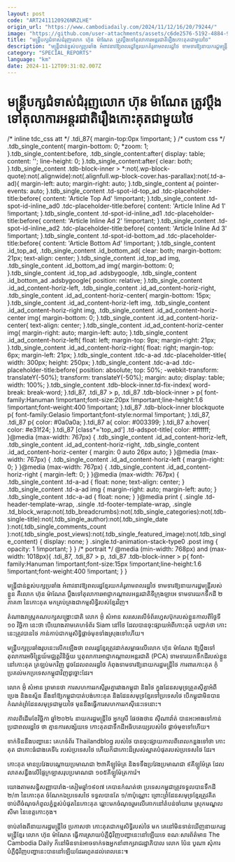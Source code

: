 ```yaml
---
layout: post
code: "ART2411120926NRZLHE"
origin_url: "https://www.cambodiadaily.com/2024/11/12/16/20/79244/"
image: "https://github.com/user-attachments/assets/c6de2576-5192-4884-99c1-252782445c75"
title: "មន្ត្រី​បក្ស​ជំទាស់​ជំរុញ​លោក ហ៊ុន ម៉ាណែត ត្រូវ​ប្តឹង​ទៅ​តុលាការ​អន្តរជាតិ​រឿង​កោះ​គុត​ជាមួយ​ថៃ"
description: "មន្ត្រី​ជាន់ខ្ពស់​បក្ស​ប្រឆាំង អំពាវនាវ​ឱ្យ​ពលរដ្ឋ​ខ្មែរ​យក​គំរូ​តាម​ពលរដ្ឋ​ថៃ ទាមទារ​ឱ្យ​នាយករដ្ឋមន្ត្រី​របស់​ខ្លួន គឺ​លោក ហ៊ុន ម៉ាណែត ប្ដឹង​ទៅ​តុលាការ​អាជ្ញាកណ្ដាល​អន្តរជាតិ​ទីក្រុង​ឡាអេ ទាមទារ​យក​ទឹកដី ២​ភាគ​៣ នៃ​កោះ​គុត មក​គ្រប់គ្រង​ជា​កម្មសិទ្ធិ​របស់​ខ្មែរ​វិញ។"
category: "SPECIAL_REPORTS"
language: "km"
date: 2024-11-12T09:31:02.007Z
---
```


# មន្ត្រី​បក្ស​ជំទាស់​ជំរុញ​លោក ហ៊ុន ម៉ាណែត ត្រូវ​ប្តឹង​ទៅ​តុលាការ​អន្តរជាតិ​រឿង​កោះ​គុត​ជាមួយ​ថៃ

/\* inline tdc\_css att \*/ .tdi\_87{ margin-top:0px !important; } /\* custom css \*/ .tdb\_single\_content{ margin-bottom: 0; \*zoom: 1; }.tdb\_single\_content:before, .tdb\_single\_content:after{ display: table; content: ''; line-height: 0; }.tdb\_single\_content:after{ clear: both; }.tdb\_single\_content .tdb-block-inner > \*:not(.wp-block-quote):not(.alignwide):not(.alignfull.wp-block-cover.has-parallax):not(.td-a-ad){ margin-left: auto; margin-right: auto; }.tdb\_single\_content a{ pointer-events: auto; }.tdb\_single\_content .td-spot-id-top\_ad .tdc-placeholder-title:before{ content: 'Article Top Ad' !important; }.tdb\_single\_content .td-spot-id-inline\_ad0 .tdc-placeholder-title:before{ content: 'Article Inline Ad 1' !important; }.tdb\_single\_content .td-spot-id-inline\_ad1 .tdc-placeholder-title:before{ content: 'Article Inline Ad 2' !important; }.tdb\_single\_content .td-spot-id-inline\_ad2 .tdc-placeholder-title:before{ content: 'Article Inline Ad 3' !important; }.tdb\_single\_content .td-spot-id-bottom\_ad .tdc-placeholder-title:before{ content: 'Article Bottom Ad' !important; }.tdb\_single\_content .id\_top\_ad, .tdb\_single\_content .id\_bottom\_ad{ clear: both; margin-bottom: 21px; text-align: center; }.tdb\_single\_content .id\_top\_ad img, .tdb\_single\_content .id\_bottom\_ad img{ margin-bottom: 0; }.tdb\_single\_content .id\_top\_ad .adsbygoogle, .tdb\_single\_content .id\_bottom\_ad .adsbygoogle{ position: relative; }.tdb\_single\_content .id\_ad\_content-horiz-left, .tdb\_single\_content .id\_ad\_content-horiz-right, .tdb\_single\_content .id\_ad\_content-horiz-center{ margin-bottom: 15px; }.tdb\_single\_content .id\_ad\_content-horiz-left img, .tdb\_single\_content .id\_ad\_content-horiz-right img, .tdb\_single\_content .id\_ad\_content-horiz-center img{ margin-bottom: 0; }.tdb\_single\_content .id\_ad\_content-horiz-center{ text-align: center; }.tdb\_single\_content .id\_ad\_content-horiz-center img{ margin-right: auto; margin-left: auto; }.tdb\_single\_content .id\_ad\_content-horiz-left{ float: left; margin-top: 9px; margin-right: 21px; }.tdb\_single\_content .id\_ad\_content-horiz-right{ float: right; margin-top: 6px; margin-left: 21px; }.tdb\_single\_content .tdc-a-ad .tdc-placeholder-title{ width: 300px; height: 250px; }.tdb\_single\_content .tdc-a-ad .tdc-placeholder-title:before{ position: absolute; top: 50%; -webkit-transform: translateY(-50%); transform: translateY(-50%); margin: auto; display: table; width: 100%; }.tdb\_single\_content .tdb-block-inner.td-fix-index{ word-break: break-word; }.tdi\_87, .tdi\_87 > p, .tdi\_87 .tdb-block-inner > p{ font-family:Hanuman !important;font-size:20px !important;line-height:1.6 !important;font-weight:400 !important; }.tdi\_87 .tdb-block-inner blockquote p{ font-family:Gelasio !important;font-style:normal !important; }.tdi\_87, .tdi\_87 p{ color: #0a0a0a; }.tdi\_87 a{ color: #003399; }.tdi\_87 a:hover{ color: #e31f24; }.tdi\_87 \[class\*='top\_ad'\] .td-adspot-title{ color: #ffffff; }@media (max-width: 767px) { .tdb\_single\_content .id\_ad\_content-horiz-left, .tdb\_single\_content .id\_ad\_content-horiz-right, .tdb\_single\_content .id\_ad\_content-horiz-center { margin: 0 auto 26px auto; } }@media (max-width: 767px) { .tdb\_single\_content .id\_ad\_content-horiz-left { margin-right: 0; } }@media (max-width: 767px) { .tdb\_single\_content .id\_ad\_content-horiz-right { margin-left: 0; } }@media (max-width: 767px) { .tdb\_single\_content .td-a-ad { float: none; text-align: center; } .tdb\_single\_content .td-a-ad img { margin-right: auto; margin-left: auto; } .tdb\_single\_content .tdc-a-ad { float: none; } }@media print { .single .td-header-template-wrap, .single .td-footer-template-wrap, .single .td\_block\_wrap:not(.tdb\_breadcrumbs):not(.tdb\_single\_categories):not(.tdb-single-title):not(.tdb\_single\_author):not(.tdb\_single\_date ):not(.tdb\_single\_comments\_count ):not(.tdb\_single\_post\_views):not(.tdb\_single\_featured\_image):not(.tdb\_single\_content) { display: none; } .single.td-animation-stack-type0 .post img { opacity: 1 !important; } } /\* portrait \*/ @media (min-width: 768px) and (max-width: 1018px){ .tdi\_87, .tdi\_87 > p, .tdi\_87 .tdb-block-inner > p{ font-family:Hanuman !important;font-size:15px !important;line-height:1.6 !important;font-weight:400 !important; } }

មន្ត្រី​ជាន់ខ្ពស់​បក្ស​ប្រឆាំង អំពាវនាវ​ឱ្យ​ពលរដ្ឋ​ខ្មែរ​យក​គំរូ​តាម​ពលរដ្ឋ​ថៃ ទាមទារ​ឱ្យ​នាយករដ្ឋមន្ត្រី​របស់​ខ្លួន គឺ​លោក ហ៊ុន ម៉ាណែត ប្ដឹង​ទៅ​តុលាការ​អាជ្ញាកណ្ដាល​អន្តរជាតិ​ទីក្រុង​ឡាអេ ទាមទារ​យក​ទឹកដី ២​ភាគ​៣ នៃ​កោះ​គុត មក​គ្រប់គ្រង​ជា​កម្មសិទ្ធិ​របស់​ខ្មែរ​វិញ។

តំណាងរាស្ត្រ​គណបក្ស​សង្គ្រោះ​ជាតិ លោក អ៊ុំ សំអាន សរសេរ​លើ​ទំព័រ​ហ្វេសប៊ុក​របស់​ខ្លួន​កាលពី​ថ្ងៃទី​១០ វិច្ឆិកា នេះ​ថា បើ​យោង​តាម​គេហទំព័រ Siam នៅ​ថៃ ដែល​បាន​ចុះផ្សាយ​អំពី​កោះ​គុត បញ្ជាក់​ថា កោះ​នេះ​ត្រូវ​បាន​ថៃ កាន់កាប់​ជា​កម្មសិទ្ធិ​ផ្ដាច់មុខ​ទាំងស្រុង​ទៅ​ហើយ។

មន្ត្រី​បក្ស​ប្រឆាំង​រូប​នេះ​លើកឡើង​ថា ពលរដ្ឋ​ខ្មែរ​ត្រូវ​ដាក់​សម្ពាធ​លើ​លោក ហ៊ុន ម៉ាណែត ឱ្យ​ប្តឹង​ទៅ​តុលាការ​អចិន្ត្រៃយ៍​មជ្ឈត្តវិនិច្ឆ័យ ឬ​តុលាការ​អាជ្ញាកណ្ដាល​អន្តរជាតិ (PCA) ទាមទារ​យក​ទឹកដី​របស់​ខ្លួន​នៅ​កោះ​គុត ត្រឡប់​មក​វិញ ដូច​ដែល​ពលរដ្ឋ​ថៃ កំពុង​ទាមទារ​ឱ្យ​នាយករដ្ឋមន្ត្រី​ថៃ ការពារ​កោះ​គុត កុំ​ប្រគល់​មក​ប្រទេស​កម្ពុជា​វិញ​ដូច្នោះ​ដែរ។

លោក អ៊ុំ សំអាន ព្រមាន​ថា ការ​សហការ​រកស៊ី​រួម​គ្នា​រវាង​កម្ពុជា និង​ថៃ ក្នុង​ដែនសមុទ្រ​ត្រួត​ស៊ី​គ្នា​អំពី​ប្រេង និង​ឧស្ម័ន នឹង​នាំ​ឱ្យ​កម្ពុជា​បាត់បង់​កោះ​គុត និង​ដែនសមុទ្រ​ខ្មែរ​ទៅ​ប្រទេស​ថៃ បើ​កម្ពុជា​មិន​បាន​កំណត់​ព្រំដែន​សមុទ្រ​ជាមួយ​ថៃ មុន​នឹង​ធ្វើការ​សហការ​រកស៊ី​នេះ​ទេ​នោះ។

កាលពី​ដើម​ខែ​វិច្ឆិកា ឆ្នាំ​២០២៤ នាយករដ្ឋមន្ត្រី​ថៃ អ្នកស្រី ផែថងថាន ស៊ីណាវ៉ាត់ បាន​អះអាង​ទៅ​កាន់​ប្រជាពលរដ្ឋ​ថៃ ថា គ្មាន​ការ​សង្ស័យ​ទេ កោះ​គុត​ជា​ទឹកដី​អធិបតេយ្យ​របស់​ថៃ ផ្ដាច់មុខ​ទៅ​ហើយ។

ទាក់ទិន​នឹង​បញ្ហា​នេះ គេហទំព័រ Thailandblog របស់​ថៃ បាន​ចុះផ្សាយ​កាលពី​ពេល​កន្លង​ទៅ​ថា កោះ​គុត ជា​កោះ​ធំ​ជាងគេ​ទី​៤ របស់​ប្រទេស​ថៃ ហើយ​ក៏​ជា​កោះ​ដ៏​ស្រស់​ស្អាត​បំផុត​របស់​ប្រទេស​ថៃ ដែរ។

កោះ​គុត មាន​ប្រវែង​បណ្តោយ​ប្រមាណ​ជា ២៣​គីឡូម៉ែត្រ និង​ទទឹង​ប្រវែង​ប្រមាណ​ជា ៩​គីឡូម៉ែត្រ ដែល​លាតសន្ធឹង​លើ​ផ្ទៃក្រឡា​សរុប​ប្រមាណ​ជា ១០៥​គីឡូម៉ែត្រ​ការ៉េ។

យោង​តាម​សន្ធិសញ្ញា​បារាំង-សៀម​ឆ្នាំ​១៩០៧ គេ​បាន​កំណត់​ថា ប្រទេស​កម្ពុជា​ត្រូវ​ទទួល​បាន​ទឹកដី ២/៣ នៃ​កោះ​គុត ចំណែកឯ​ប្រទេស​ថៃ ទទួល​បាន​តែ ១/៣​ប៉ុណ្ណោះ ព្រោះ​ព្រំដែន​សមុទ្រ​ខ្មែរ​ត្រូវ​គិត​ចាប់ពី​ចំណុច​កំពូល​ភ្នំ​ខ្ពស់​បំផុត​នៃ​កោះ​គុត ឆ្ពោះ​មក​ចំណុច​រួម​លើ​គោក​នៅ​តំបន់​ចាំយាម ស្រុក​មណ្ឌលសីមា នៃ​ខេត្ត​កោះកុង។

ចាប់តាំងពី​នាយករដ្ឋមន្ត្រី​ថៃ ប្រកាស​ថា កោះ​គុត​ជា​កម្មសិទ្ធិ​របស់​ថៃ មក គេ​នៅ​មិន​ទាន់​ឃើញ​នាយករដ្ឋមន្ត្រី​ខ្មែរ លោក ហ៊ុន ម៉ាណែត ធ្វើការ​ស្រាយ​បំភ្លឺ​ជុំវិញ​បញ្ហា​នេះ​នៅឡើយ​ទេ ខណៈ​សារព័ត៌មាន The Cambodia Daily ក៏​នៅ​មិន​ទាន់​អាច​ទាក់ទង​អ្នក​នាំពាក្យ​រាជរដ្ឋាភិបាល លោក ប៉ែន បូណា សុំ​ការ​បំភ្លឺ​ជុំវិញ​បញ្ហា​នេះ​បាន​នៅឡើយ​ដែរ​រហូត​ដល់​ពេលនេះ៕